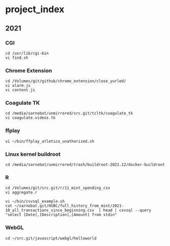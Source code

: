 # project_index

## 2021

### CGI
    cd /usr/lib/cgi-bin
    vi find.sh

### Chrome Extension
    cd /Volumes/git/github/chrome_extension/close_yurled/
    vi alarm.js
    vi content.js

### Coagulate TK
    cd /media/sarnobat/unmirrored/src.git/tcltk/coagulate_tk
    vi coagulate.videos.tk

### ffplay
    vi ~/bin/ffplay_atletico_unathorized.sh

### Linux kernel buildroot
    cd /media/sarnobat/unmirrored/trash/buildroot-2021.12/docker-buildroot

### R
    cd /Volumes/git/src.git/r/11_mint_spending_csv
    vi aggregate.r
    
    vi ~/bin/csvsql_example.sh
    cat ~/sarnobat.git/HSBC/full_history_from_mint/2021-10_all_transactions_since_beginning.csv  | head | csvsql --query "select [Date],[Description],[Amount] from stdin"

### WebGL
    cd ~/src.git/javascript/webgl/helloworld



